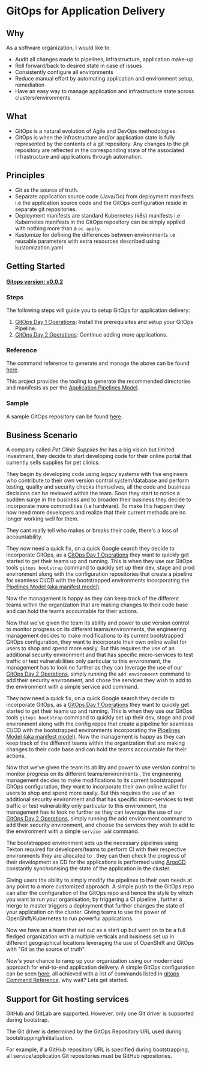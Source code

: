 # GitOps for Application Delivery

## Why

As a software organization, I would like to:

* Audit all changes made to pipelines, infrastructure, application make-up
* Roll forward/back to desired state in case of issues
* Consistently configure all environments
* Reduce manual effort by automating application and environment setup, remediation
* Have an easy way to manage application and infrastructure state across clusters/environments

## What

* GitOps is a natural evolution of Agile and DevOps methodologies.
* GitOps is when the infrastructure and/or application state is fully represented by the contents of a git repository. Any changes to the git repository are reflected in the corresponding state of the associated infrastructure and applications through automation.

## Principles

* Git as the source of truth.
* Separate application source code (Java/Go) from deployment manifests i.e the application source code and the GitOps configuration reside in separate git repositories.
* Deployment manifests are standard Kubernetes (k8s) manifests i.e Kubernetes manifests in the GitOps repository can be simply applied with nothing more than a `oc apply`.
* Kustomize for defining the differences between environments i.e reusable parameters with extra resources described using kustomization.yaml

## Getting Started
#### [Gitops version: v0.0.2](https://github.com/redhat-developer/gitops-cli/releases/tag/v0.0.2)
### Steps

The following steps will guide you to setup GitOps for application delivery:

1. [GitOps Day 1 Operations](./journey/day1): Install the prerequisites and setup your GitOps Pipeline.
2. [GitOps Day 2 Operations](./journey/day2): Continue adding more applications.

### Reference

The command reference to generate and manage the above can be found [here](./commands).

This project provides the tooling to generate the recommended directories and manifests as per the [Application Pipelines Model](./model).

### Sample

A sample GitOps repository can be found [here](https://github.com/redhat-developer/gitops-repo-example).

## Business Scenario

A company called *Pet Clinic Supplies Inc* has a big vision but limited investment, they decide to start developing code for their online portal that currently sells supplies for pet clinics.

They begin by developing code using legacy systems with five engineers who contribute to their own version control system/database and perform testing, quality and security checks themselves, all the code and business decisions can be reviewed within the team. Soon they start to notice a sudden surge in the business and to broaden their business they decide to incorporate more commodities (i.e hardware). To make this happen they now need more developers and realize that their current methods are no longer working well for them.

They cant really tell who makes or breaks their code, there's a loss of accountability.

They now need a quick fix, on a quick Google search they decide to incorporate GitOps, as a [GitOps Day 1 Operations](./journey/day1) they want to quickly get started to get their teams up and running. This is when they use our GitOps tools `gitops bootstrap` command to quickly set up their dev, stage and prod environment along with the configuration repositories that create a pipeline for seamless CI/CD with the bootstrapped environments incorporating the [Pipelines Model (aka manifest model)](./model).

Now the management is happy as they can keep track of the different teams within the organization that are making changes to their code base and can hold the teams accountable for their actions.

Now that we've given the team its ability and power to use version control to monitor progress on its different teams/environments, the engineering management decides to make modifications to its current bootstrapped GitOps configuration, they want to incorporate their own online wallet for users to shop and spend more easily. But this requires the use of an additional security environment and that has specific micro-services to test traffic or test vulnerabilities only particular to this environment, the management has to look no further as they can leverage the use of our [GitOps Day 2 Operations](./journey/day2), simply running the `add environment` command to add their security environment, and chose the services they wish to add to the environment with a simple service add command.

They now need a quick fix, on a quick Google search they decide to incorporate GitOps, as a [GitOps Day 1 Operations](./journey/day1) they want to quickly get started to get their teams up and running. This is when they use our GitOps tools `gitops bootstrap` command to quickly set up their dev, stage and prod environment along with the config repos that create a pipeline for seamless CI/CD with the bootstrapped environments incorporating the [Pipelines Model (aka manifest model)](./model). Now the management is happy as they can keep track of the different teams within the organization that are making changes to their code base and can hold the teams accountable for their actions.

Now that we’ve given the team its ability and power to use version control to monitor progress on its different teams/environments , the engineering management decides to make modifications to its current bootstrapped GitOps configuration, they want to incorporate their own online wallet for users to shop and spend more easily. But this requires the use of an additional security environment and that has specific micro-services to test traffic or test vulnerability only particular to this environment, the management has to look no further as they can leverage the use of our [GitOps Day 2 Operations](./journey/day2), simply running the add environment command to add their security environment, and choose the services they wish to add to the environment with a simple `service add` command.

The bootstrapped environment sets up the necessary pipelines using Tekton required for developers/teams to perform CI with their respective environments they are allocated to , they can then check the progress of their development as CD for the applications is performed using [ArgoCD](https://argoproj.github.io/argo-cd/) constantly synchronising the state of the application in the cluster.

Giving users the ability to simply modify the pipelines to their own needs at any point to a more customized approach. A simple push to the GitOps repo can alter the configuration of the GitOps repo and hence the style by which you want to run your organisation, by triggering a CI pipeline , further a merge to master triggers a deployment that further changes the state of your application on the cluster. Giving teams to use the power of OpenShift/Kubernetes to run powerful applications.

Now we have an a team that set out as a start up but went on to be a full fledged organization with a multiple verticals and business set up in different geographical locations leveraging the use of OpenShift and GitOps with "Git as the source of truth".

Now's your chance to ramp up your organization using our modernized approach for end-to-end application delivery. A simple GitOps configuration can be seen [here](https://github.com/redhat-developer/gitops-repo-example), all achieved with a list of commands listed in [gitops Command Reference](./commands), why wait? Lets get started.

## Support for Git hosting services

GitHub and GitLab are supported. However, only one Git driver is supported during bootstrap.

The Git driver is determined by the GitOps Repository URL used during bootstrapping/initialization.

For example, if a GitHub repository URL is specified during bootstrapping, all service/application Git repositories must be GitHub repositories.
